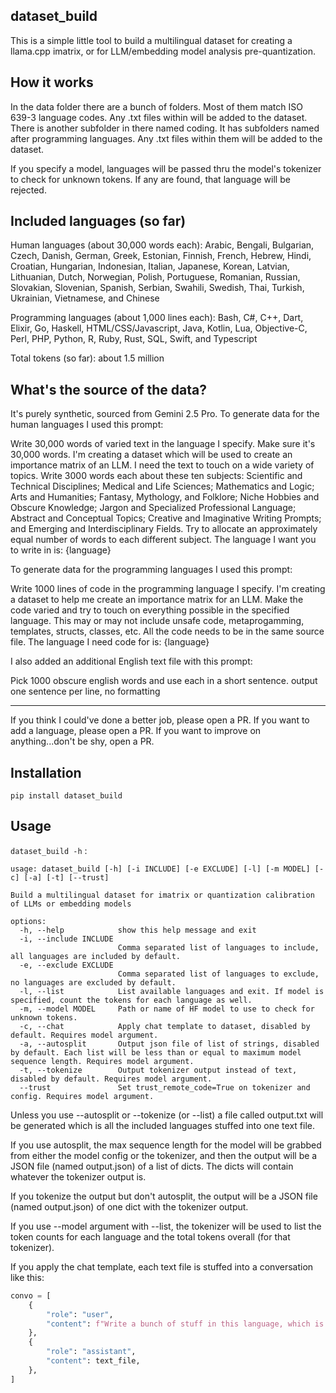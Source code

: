 ## dataset_build

This is a simple little tool to build a multilingual dataset for creating a llama.cpp imatrix, or for LLM/embedding model analysis pre-quantization.

## How it works

In the data folder there are a bunch of folders. Most of them match ISO 639-3 language codes. Any .txt files within will be added to the dataset. There is another subfolder in there named coding. It has subfolders named after programming languages. Any .txt files within them will be added to the dataset.

If you specify a model, languages will be passed thru the model's tokenizer to check for unknown tokens. If any are found, that language will be rejected.

## Included languages (so far)

Human languages (about 30,000 words each): Arabic, Bengali, Bulgarian, Czech, Danish, German, Greek, Estonian, Finnish, French, Hebrew, Hindi, Croatian, Hungarian, Indonesian, Italian, Japanese, Korean, Latvian, Lithuanian, Dutch, Norwegian, Polish, Portuguese, Romanian, Russian, Slovakian, Slovenian, Spanish, Serbian, Swahili, Swedish, Thai, Turkish, Ukrainian, Vietnamese, and Chinese

Programming languages (about 1,000 lines each): Bash, C#, C++, Dart, Elixir, Go, Haskell, HTML/CSS/Javascript, Java, Kotlin, Lua, Objective-C, Perl, PHP, Python, R, Ruby, Rust, SQL, Swift, and Typescript

Total tokens (so far): about 1.5 million

## What's the source of the data?

It's purely synthetic, sourced from Gemini 2.5 Pro. To generate data for the human languages I used this prompt: 

Write 30,000 words of varied text in the language I specify. Make sure it's 30,000 words. I'm creating a dataset which will be used to create an importance matrix of an LLM. I need the text to touch on a wide variety of topics. Write 3000 words each about these ten subjects: Scientific and Technical Disciplines; Medical and Life Sciences; Mathematics and Logic; Arts and Humanities; Fantasy, Mythology, and Folklore; Niche Hobbies and Obscure Knowledge; Jargon and Specialized Professional Language; Abstract and Conceptual Topics; Creative and Imaginative Writing Prompts; and Emerging and Interdisciplinary Fields. Try to allocate an approximately equal number of words to each different subject. The language I want you to write in is: {language}

To generate data for the programming languages I used this prompt:

Write 1000 lines of code in the programming language I specify. I'm creating a dataset to help me create an importance matrix for an LLM. Make the code varied and try to touch on everything possible in the specified language. This may or may not include unsafe code, metaprogamming, templates, structs, classes, etc. All the code needs to be in the same source file. The language I need code for is: {language}

I also added an additional English text file with this prompt:

Pick 1000 obscure english words and use each in a short sentence. output one sentence per line, no formatting

---

If you think I could've done a better job, please open a PR. If you want to add a language, please open a PR. If you want to improve on anything...don't be shy, open a PR.

## Installation

`pip install dataset_build`

## Usage

`dataset_build -h` :
```
usage: dataset_build [-h] [-i INCLUDE] [-e EXCLUDE] [-l] [-m MODEL] [-c] [-a] [-t] [--trust]

Build a multilingual dataset for imatrix or quantization calibration of LLMs or embedding models

options:
  -h, --help            show this help message and exit
  -i, --include INCLUDE
                        Comma separated list of languages to include, all languages are included by default.
  -e, --exclude EXCLUDE
                        Comma separated list of languages to exclude, no languages are excluded by default.
  -l, --list            List available languages and exit. If model is specified, count the tokens for each language as well.
  -m, --model MODEL     Path or name of HF model to use to check for unknown tokens.
  -c, --chat            Apply chat template to dataset, disabled by default. Requires model argument.
  -a, --autosplit       Output json file of list of strings, disabled by default. Each list will be less than or equal to maximum model sequence length. Requires model argument.
  -t, --tokenize        Output tokenizer output instead of text, disabled by default. Requires model argument.
  --trust               Set trust_remote_code=True on tokenizer and config. Requires model argument.
```

Unless you use --autosplit or --tokenize (or --list) a file called output.txt will be generated which is all the included languages stuffed into one text file.

If you use autosplit, the max sequence length for the model will be grabbed from either the model config or the tokenizer, and then the output will be a JSON file (named output.json) of a list of dicts. The dicts will contain whatever the tokenizer output is.

If you tokenize the output but don't autosplit, the output will be a JSON file (named output.json) of one dict with the tokenizer output.

If you use --model argument with --list, the tokenizer will be used to list the token counts for each language and the total tokens overall (for that tokenizer).

If you apply the chat template, each text file is stuffed into a conversation like this:

```python
convo = [
    {
        "role": "user",
        "content": f"Write a bunch of stuff in this language, which is either an ISO 639-3 language code or a programming language: {lang}",
    },
    {
        "role": "assistant",
        "content": text_file,
    },
]
```